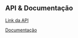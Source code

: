 ## API & Documentação

[Link da API](https://marciossupiais.shop/tcc/)

[Documentação](https://n3rdy.gitbook.io/sistema-gerenciamento-da-biblioteca-api-tcc/)
